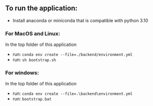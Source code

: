## To run the application:

- Install anaconda or miniconda that is compatible with python 3.10 <br>

### For MacOS and Linux:
In the top folder of this application <br>
- run: `conda env create --file=./backend/environment.yml` <br>
- run: `sh bootstrap.sh`

### For windows:
In the top folder of this application <br>
- run: `conda env create --file=.\backend\environment.yml` <br>
- run: `bootstrap.bat`
